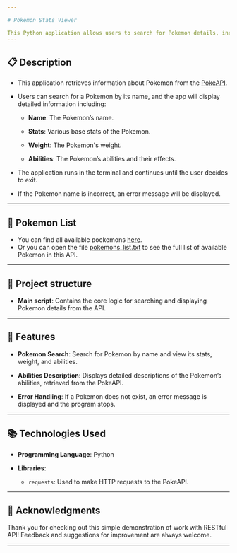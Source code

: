 ```yaml
---

# Pokemon Stats Viewer

This Python application allows users to search for Pokemon details, including stats, weight, and abilities, using the PokeAPI. Users can search for any Pokemon and view its stats, abilities, and their effects.
---
```


## 📋 Description

* This application retrieves information about Pokemon from the [PokeAPI](https://pokeapi.co/).

* Users can search for a Pokemon by its name, and the app will display detailed information including:

  * **Name**: The Pokemon’s name.
  
  * **Stats**: Various base stats of the Pokemon.
  
  * **Weight**: The Pokemon's weight.
  
  * **Abilities**: The Pokemon’s abilities and their effects.

* The application runs in the terminal and continues until the user decides to exit.

* If the Pokemon name is incorrect, an error message will be displayed.

---
## 🐾 Pokemon List
* You can find all available pockemons [here](https://pokeapi.co/api/v2/pokemon?limit=100000&offset=0).
* Or you can open the file [pokemons_list.txt](pokemons_list.txt) to see the full list of available Pokemon in this API.
---

## 📑 Project structure

* **Main script**: Contains the core logic for searching and displaying Pokemon details from the API.

---

## 🚀 Features

* **Pokemon Search**: Search for Pokemon by name and view its stats, weight, and abilities.

* **Abilities Description**: Displays detailed descriptions of the Pokemon’s abilities, retrieved from the PokeAPI.

* **Error Handling**: If a Pokemon does not exist, an error message is displayed and the program stops.

---

## 📚 Technologies Used

* **Programming Language**: Python

* **Libraries**:
  * `requests`: Used to make HTTP requests to the PokeAPI.
  
---

## 🙏 Acknowledgments

Thank you for checking out this simple demonstration of work with RESTful API! Feedback and suggestions for improvement are always welcome.

---
